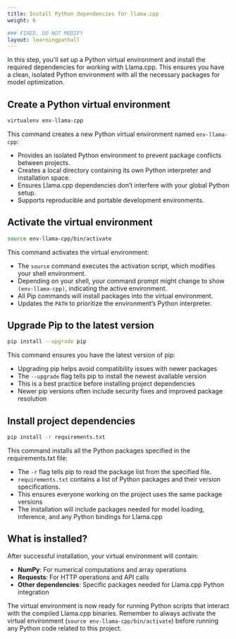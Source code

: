 ```yaml
---
title: Install Python dependencies for llama.cpp
weight: 6

### FIXED, DO NOT MODIFY
layout: learningpathall
---
```


In this step, you'll set up a Python virtual environment and install the required dependencies for working with Llama.cpp. This ensures you have a clean, isolated Python environment with all the necessary packages for model optimization.

## Create a Python virtual environment

```bash
virtualenv env-llama-cpp
```

This command creates a new Python virtual environment named `env-llama-cpp`:
- Provides an isolated Python environment to prevent package conflicts between projects.
- Creates a local directory containing its own Python interpreter and installation space.
- Ensures Llama.cpp dependencies don’t interfere with your global Python setup.
- Supports reproducible and portable development environments.

## Activate the virtual environment

```bash
source env-llama-cpp/bin/activate
```

This command activates the virtual environment:
- The `source` command executes the activation script, which modifies your shell environment.
- Depending on your shell, your command prompt might change to show `(env-llama-cpp)`, indicating the active environment.
- All Pip commands will install packages into the virtual environment.
- Updates the `PATH` to prioritize the environment’s Python interpreter.

## Upgrade Pip to the latest version

```bash
pip install --upgrade pip
```

This command ensures you have the latest version of pip:
- Upgrading pip helps avoid compatibility issues with newer packages
- The `--upgrade` flag tells pip to install the newest available version
- This is a best practice before installing project dependencies
- Newer pip versions often include security fixes and improved package resolution

## Install project dependencies

```bash
pip install -r requirements.txt
```

This command installs all the Python packages specified in the requirements.txt file:
- The `-r` flag tells pip to read the package list from the specified file.
- `requirements.txt` contains a list of Python packages and their version specifications.
- This ensures everyone working on the project uses the same package versions
- The installation will include packages needed for model loading, inference, and any Python bindings for Llama.cpp

## What is installed? 

After successful installation, your virtual environment will contain:
- **NumPy**: For numerical computations and array operations
- **Requests**: For HTTP operations and API calls
- **Other dependencies**: Specific packages needed for Llama.cpp Python integration

The virtual environment is now ready for running Python scripts that interact with the compiled Llama.cpp binaries. Remember to always activate the virtual environment (`source env-llama-cpp/bin/activate`) before running any Python code related to this project.
